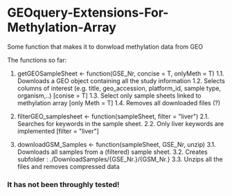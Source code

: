 # GEOquery-Extensions-For-Methylation-Array
Some function that makes it to donwload methylation data from GEO

The functions so far:

1. getGEOSampleSheet <- function(GSE_Nr, concise = T, onlyMeth = T)
  1.1. Downloads a GEO object containing all the study information
  1.2. Selects columns of interest (e.g. title, geo_accession, platform_id, sample type, organism,..) [conise = T]
  1.3. Select only sample sheets linked to methylation array [only Meth = T]
  1.4. Removes all downloaded files (?)
              
2. filterGEO_samplesheet <- function(sampleSheet, filter = "liver")
  2.1. Searches for keywords in the sample sheet.
  2.2. Only liver keywords are implemented [filter = "liver"]
              
3. downloadGSM_Samples <- function(sampleSheet, GSE_Nr, unzip)
  3.1. Downloads all samples from a (filtered) sample sheet.
  3.2. Creates subfolder : ./DownloadSamples/{GSE_Nr.}/{GSM_Nr.}
  3.3. Unzips all the files and removes compressed data


### It has not been throughly tested!

